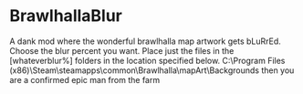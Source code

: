 # BrawlhallaBlur
A dank mod where the wonderful brawlhalla map artwork gets bLuRrEd. 
Choose the blur percent you want.
Place just the files in the [whateverblur%] folders in the location specified below. 
C:\Program Files (x86)\Steam\steamapps\common\Brawlhalla\mapArt\Backgrounds
then you are a confirmed epic man from the farm
